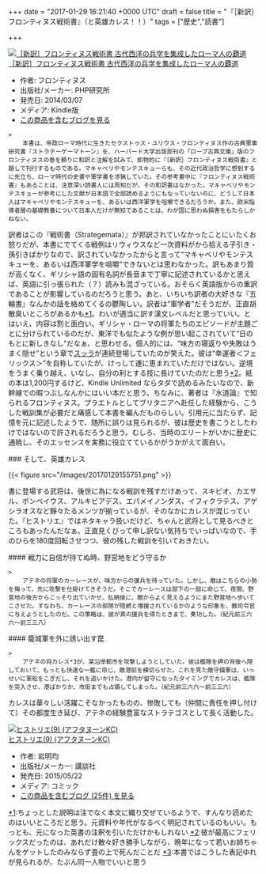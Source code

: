 
+++
date = "2017-01-29 16:21:40 +0000 UTC"
draft = false
title = "『［新訳］フロンティヌス戦術書』（と英雄カレス！！）"
tags = ["歴史","読書"]

+++
<div class="hatena-asin-detail"><a href="http://www.amazon.co.jp/exec/obidos/ASIN/B00INIG8PW/bestylesnet-22/"><img src="https://images-fe.ssl-images-amazon.com/images/I/51rYF9DyhXL._SL160_.jpg" class="hatena-asin-detail-image" alt="［新訳］フロンティヌス戦術書 古代西洋の兵学を集成したローマ人の覇道" title="［新訳］フロンティヌス戦術書 古代西洋の兵学を集成したローマ人の覇道"/></a><div class="hatena-asin-detail-info"><a href="http://www.amazon.co.jp/exec/obidos/ASIN/B00INIG8PW/bestylesnet-22/">［新訳］フロンティヌス戦術書 古代西洋の兵学を集成したローマ人の覇道</a><ul><li><span class="hatena-asin-detail-label">作者:</span> フロンティヌス</li><li><span class="hatena-asin-detail-label">出版社/メーカー:</span> PHP研究所</li><li><span class="hatena-asin-detail-label">発売日:</span> 2014/03/07</li><li><span class="hatena-asin-detail-label">メディア:</span> Kindle版</li><li><a href="http://d.hatena.ne.jp/asin/B00INIG8PW/bestylesnet-22" target="_blank">この商品を含むブログを見る</a></li></ul></div><div class="hatena-asin-detail-foot"></div></div>

    >
        本書は、帝政ローマ時代に生きたセクストゥス・ユリウス・フロンティヌス作の古典軍事研究書『ストラテーゲーマトーン』を、ハーバード大学出版部刊の「ローブ古典文庫」版のフロンティヌスの巻を頼りに和訳と注解を試みて、即物的に『［新訳］フロンティヌス戦術書』と題して刊行するものである。マキャベリやモンテスキューらも、その近代政治哲学に想到するに先立ち、ローマ時代の史書や軍学書を渉猟していた。その参考書中に『フロンティヌス戦術書』もあることは、注意深い読書人には周知だが、その和訳書はなかった。マキャベリやモンテスキューが参考にした文献が日本語で全部読めるようにもなっていないのに、どうして日本人はマキャベリやモンテスキューを、あるいは西洋軍学を咀嚼できるだろうか。また、欧米指導者層の基礎教養について日本人だけが無知であることは、わが国に思わぬ損害をもたらしかねない。

    
訳者はこの『戦術書（Strategemata）』が邦訳されていなかったことにいたくお怒りだが、本書にでてくる戦例はリウィウスなど一次資料がから拾える子引き・孫引きばかりなので、訳されていなかったからと言って“マキャベリやモンテスキューを、あるいは西洋軍学を咀嚼”できないとは思わなかった。訳もあまり質が高くなく、ギリシャ語の固有名詞が長音まで丁寧に記述されているかと思えば、英語に引っ張られた（？）読みも混ざっている。おそらく英語版からの重訳であることが影響しているのだろうと思う。あと、いちいち訳者の大好きな『五輪書』なんかの話を絡めてくるの鬱陶しい。訳者は“軍学者”だそうだが、正直胡散臭いところがあるかも<a href="#f-8dd96c1c" name="fn-8dd96c1c" title="ちょっとした説明は注でなく本文に織り交ぜているようで、すんなり読めたのはいいところだと思う。元資料や年代がなるべく明記されているのもいい。もっとも、元になった英書の注釈を引いただけかもしれない">*1</a>。わいが適当に訳す漢文レベルだと思っていい。とはいえ、内容は割と面白い。ギリシャ・ローマの将軍たちのエピソードが主題ごとに分けられているのだが、東洋でも似たような例が思い起こされていて“日のもとに新しきなし”だなぁ、と思わせる。個人的には、“味方の寝返りや失敗はうまく隠せ”という章で<a href="https://ja.wikipedia.org/wiki/%E3%83%AB%E3%82%AD%E3%82%A6%E3%82%B9%E3%83%BB%E3%82%B3%E3%83%AB%E3%83%8D%E3%83%AA%E3%82%A6%E3%82%B9%E3%83%BB%E3%82%B9%E3%83%83%E3%83%A9">スッラ</a>が連続登場していたのが笑えた。彼は“幸運者＜フェリックス＞”を自称していたが、けっして運に恵まれていただけではない。逆境をうまく乗り越え、いなし、自分の利とする技に長けていたのだと思う<a href="#f-7f0fc9f1" name="fn-7f0fc9f1" title="彼が最高にフェリックスだったのは、あれだけ散々好き勝手しながら、晩年になって若いお姉ちゃんをゲットしたのみならず畳の上で死んだことだ">*2</a>。紙の本は1,200円するけど、Kindle Unlimited ならタダで読めるみたいなので、新幹線での暇つぶしなんかにはいい本だと思う。ちなみに、著者は『水道論』で知られるフロンティヌス。プラエトルとしてブリタニアへ赴任した経験から、こうした戦訓集が必要だと痛感して本書を編んだものらしい。引用元に当たらず、記憶を元に記述したようで、随所に誤りは見られるが、彼は歴史を書こうとしたわけではないので許されるだろうと思う。むしろ、当時のエリートがいかに歴史に通暁し、そのエッセンスを実務に役立てているかがうかがえて面白い。

<div class="section">
    ### そして、英雄カレス
    

{{< figure src="/images/20170129155751.png"  >}}

書に登場する武将は、後世に為になる戦訓を残すだけあって、スキピオ、カエサル、ポンペイウス、アルキビアデス、エパメイノンダス、イフィクラテス、アゲシラオスなど錚々たるメンツが揃っているが、そのなかにカレスが混じっていた。『ヒストリエ』ではネタキャラ扱いだけど、ちゃんと武将として見るべきところもあったんだなぁ。正直見くびって申し訳ない気持ちでいっぱいなので、手のひらを180度回転させつつ、彼の残した戦訓を引いておきたい。

<div class="section">
    #### 戦力に自信が持てぬ時、野営地をどう守るか
    
    >
        アテネの将軍のカーレースが、味方からの援兵を待っていた。しかし、敵はこちらの小勢を侮って、先に攻撃を仕掛けてきそうだ。そこでカーレースは部下の一部に命じて、夜間、野営地の後方からこっそり出ていかせ、払暁後に、敵からよく見えるようにまた野営地へ歩いてこさせた。すなわち、カーレースの部隊が陸続と増援されているかのような印象を、敵司令官に与えようとしたのだ。この策略は、彼が真の援兵を得たときまで、奏功した。（紀元前三六六～前三三八）

    

</div>
<div class="section">
    #### 籠城軍を外に誘い出す罠
    
    >
        アテネの将カレス*3が、某沿岸都市を攻撃しようとしていた。彼は艦隊を岬の背後へ隠しておいて、もっとも快速な一艦に命じ、敵港前を横切らせた。これを見た敵守備軍は、いっせいに軍船をこぎだし、それを追いかけた。港内が留守になったタイミングでカレスは、艦隊を突入させ、港ばかりか、市街までも占領してしまった。（紀元前三六六～前三三六）

    
カレスは華々しい活躍こそなかったものの、惨敗しても（仲間に責任を押し付けて）その都度生き延び、アテネの経験豊富なストラテゴスとして長く活動した。<div class="hatena-asin-detail"><a href="http://www.amazon.co.jp/exec/obidos/ASIN/4063879135/bestylesnet-22/"><img src="https://images-fe.ssl-images-amazon.com/images/I/51M9tfsJVvL._SL160_.jpg" class="hatena-asin-detail-image" alt="ヒストリエ(9) (アフタヌーンKC)" title="ヒストリエ(9) (アフタヌーンKC)"/></a><div class="hatena-asin-detail-info"><a href="http://www.amazon.co.jp/exec/obidos/ASIN/4063879135/bestylesnet-22/">ヒストリエ(9) (アフタヌーンKC)</a><ul><li><span class="hatena-asin-detail-label">作者:</span> 岩明均</li><li><span class="hatena-asin-detail-label">出版社/メーカー:</span> 講談社</li><li><span class="hatena-asin-detail-label">発売日:</span> 2015/05/22</li><li><span class="hatena-asin-detail-label">メディア:</span> コミック</li><li><a href="http://d.hatena.ne.jp/asin/4063879135/bestylesnet-22" target="_blank">この商品を含むブログ (25件) を見る</a></li></ul></div><div class="hatena-asin-detail-foot"></div></div>

</div>
</div><div class="footnote">
<a href="#fn-8dd96c1c" name="f-8dd96c1c" class="footnote-number">*1</a><span class="footnote-delimiter">:</span><span class="footnote-text">ちょっとした説明は注でなく本文に織り交ぜているようで、すんなり読めたのはいいところだと思う。元資料や年代がなるべく明記されているのもいい。もっとも、元になった英書の注釈を引いただけかもしれない</span>
<a href="#fn-7f0fc9f1" name="f-7f0fc9f1" class="footnote-number">*2</a><span class="footnote-delimiter">:</span><span class="footnote-text">彼が最高にフェリックスだったのは、あれだけ散々好き勝手しながら、晩年になって若いお姉ちゃんをゲットしたのみならず畳の上で死んだことだ</span>
<a href="#fn-93bfe69d" name="f-93bfe69d" class="footnote-number">*3</a><span class="footnote-delimiter">:</span><span class="footnote-text">本書ではこうした表記ゆれが見られるが、たぶん同一人物でいいと思う</span>
</div>

